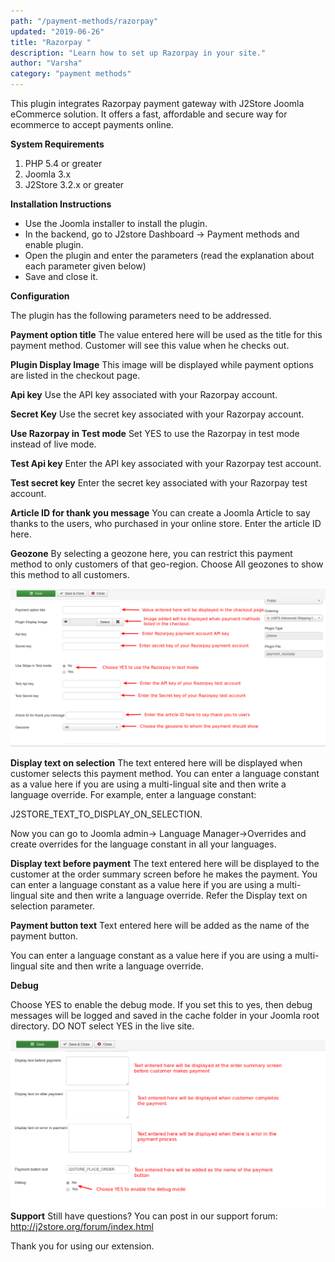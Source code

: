 ```yaml
---
path: "/payment-methods/razorpay"
updated: "2019-06-26"
title: "Razorpay "
description: "Learn how to set up Razorpay in your site."
author: "Varsha"
category: "payment methods"
---
```


This plugin integrates Razorpay payment gateway with J2Store Joomla eCommerce solution. It offers a fast, affordable and secure way for ecommerce to accept payments online.

**System Requirements**
1. PHP 5.4 or greater
2. Joomla 3.x
3. J2Store 3.2.x or greater


**Installation Instructions**

* Use the Joomla installer to install the plugin.
* In the backend, go to J2store Dashboard -> Payment methods and enable plugin.
* Open the plugin and enter the parameters (read the explanation about each parameter given below)
* Save and close it.

**Configuration**

The plugin has the following parameters need to be addressed.

**Payment option title**
The value entered here will be used as the title for this payment method. Customer will see this value when he checks out.

**Plugin Display Image**
This image will be displayed while payment options are listed in the checkout page.

**Api key**
Use the API key associated with your Razorpay account.

**Secret Key**
Use the secret key associated with your Razorpay account.

**Use Razorpay in Test mode**
Set YES to use the Razorpay in test mode instead of live mode.

**Test Api key**
Enter the API key associated with your Razorpay test account.

**Test secret key**
Enter the secret key associated with your Razorpay test account.

**Article ID for thank you message**
You can create a Joomla Article to say thanks to the users, who purchased in your online store. Enter the article ID here.

**Geozone**
By selecting a geozone here, you can restrict this payment method to only customers of that geo-region. Choose All geozones to show this method to all customers.


![razorpay1](https://raw.githubusercontent.com/j2store/doc-images/master//payment-methods/razorpay/razorpay_01.png)

**Display text on selection**
The text entered here will be displayed when customer selects this payment method. You can enter a language constant as a value here if you are using a multi-lingual site and then write a language override. For example, enter a language constant:

J2STORE_TEXT_TO_DISPLAY_ON_SELECTION.

Now you can go to Joomla admin-> Language Manager->Overrides and create overrides for the language constant in all your languages.

**Display text before payment**
The text entered here will be displayed to the customer at the order summary screen before he makes the payment. You can enter a language constant as a value here if you are using a multi-lingual site and then write a language override. Refer the Display text on selection parameter.

**Payment button text**
Text entered here will be added as the name of the payment button.

You can enter a language constant as a value here if you are using a multi-lingual site and then write a language override.

**Debug**

Choose YES to enable the debug mode. If you set this to yes, then debug messages will be logged and saved in the cache folder in your Joomla root directory. DO NOT select YES in the live site.

![razorpay2](https://raw.githubusercontent.com/j2store/doc-images/master//payment-methods/razorpay/razorpay_02.png)
**Support**
Still have questions? You can post in our support forum: http://j2store.org/forum/index.html

Thank you for using our extension.